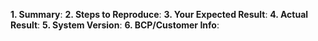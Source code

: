 [//]: # (When creating a new issue, please read our wiki first:)
[//]: # (https://alp.atlassian.net/wiki/spaces/CS/pages/3554870121/How+to+report+bugs)
[//]: # (Then, provide the following information:)

**1. Summary**:
**2. Steps to Reproduce**:
**3. Your Expected Result**:
**4. Actual Result**:
**5. System Version**:
**6. BCP/Customer Info**:


[//]: # (Finally, add the *bug* label to the issue.)
[//]: # (If you have further information about this bug being a candidate for the)
[//]: # (current patch, please add the *patch candidate* label to it too.)